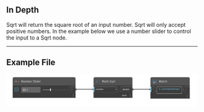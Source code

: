 ## In Depth
Sqrt will return the square root of an input number. Sqrt will only accept positive numbers. In the example below we use a number slider to control the input to a Sqrt node.
___
## Example File

![Sqrt](./DSCore.Math.Sqrt_img.jpg)

